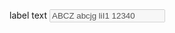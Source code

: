 <div class="au-body au-body--dark">
  <label class="au-label--dark" for="text-input">label text</label>
  <input class="au-text-input au-text-input--block" name="text-input" id="text-input" disabled type="text" value="ABCZ abcjg liI1 12340">
</div>

